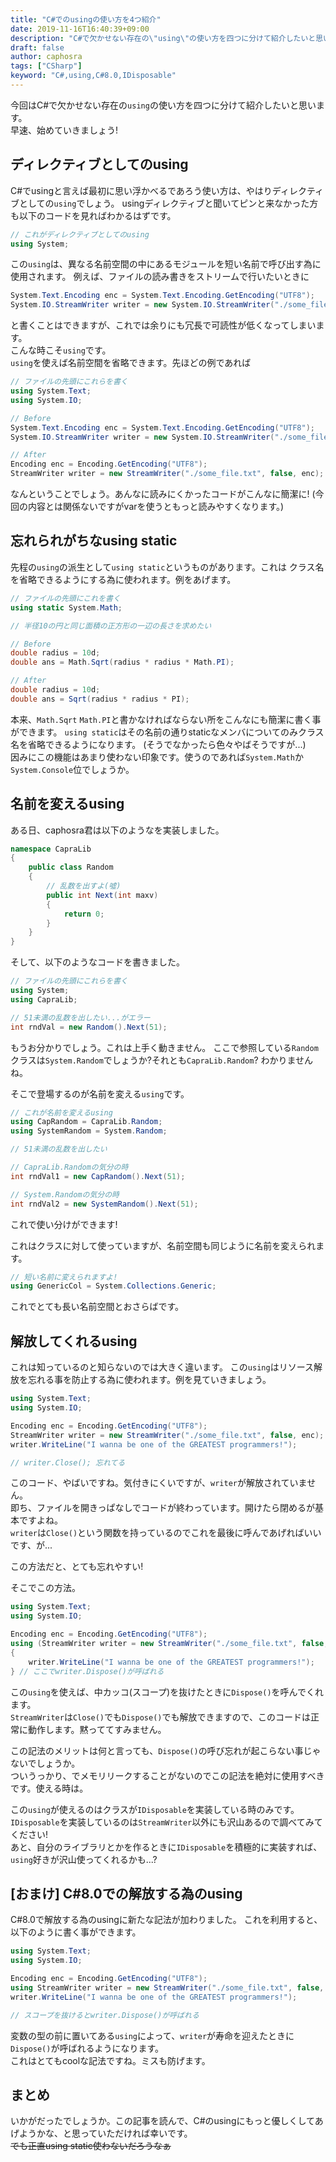 ```yaml
---
title: "C#でのusingの使い方を4つ紹介"
date: 2019-11-16T16:40:39+09:00
description: "C#で欠かせない存在の\"using\"の使い方を四つに分けて紹介したいと思います。"
draft: false
author: caphosra
tags: ["CSharp"]
keyword: "C#,using,C#8.0,IDisposable"
---
```


今回はC#で欠かせない存在の`using`の使い方を四つに分けて紹介したいと思います。  
早速、始めていきましょう!

## ディレクティブとしてのusing

C#でusingと言えば最初に思い浮かべるであろう使い方は、やはりディレクティブとしての`using`でしょう。
usingディレクティブと聞いてピンと来なかった方も以下のコードを見ればわかるはずです。

``` c#
// これがディレクティブとしてのusing
using System;
```

この`using`は、異なる名前空間の中にあるモジュールを短い名前で呼び出す為に使用されます。
例えば、ファイルの読み書きをストリームで行いたいときに

``` c#
System.Text.Encoding enc = System.Text.Encoding.GetEncoding("UTF8");
System.IO.StreamWriter writer = new System.IO.StreamWriter("./some_file.txt", false, enc);
```

と書くことはできますが、これでは余りにも冗長で可読性が低くなってしまいます。  
こんな時こそ`using`です。  
`using`を使えば名前空間を省略できます。先ほどの例であれば

``` c#
// ファイルの先頭にこれらを書く
using System.Text;
using System.IO;

// Before
System.Text.Encoding enc = System.Text.Encoding.GetEncoding("UTF8");
System.IO.StreamWriter writer = new System.IO.StreamWriter("./some_file.txt", false, enc);

// After
Encoding enc = Encoding.GetEncoding("UTF8");
StreamWriter writer = new StreamWriter("./some_file.txt", false, enc);

```

なんということでしょう。あんなに読みにくかったコードがこんなに簡潔に!
(今回の内容とは関係ないですがvarを使うともっと読みやすくなります。)

## 忘れられがちなusing static

先程の`using`の派生として`using static`というものがあります。これは クラス名を省略できるようにする為に使われます。例をあげます。

``` c#
// ファイルの先頭にこれを書く
using static System.Math;

// 半径10の円と同じ面積の正方形の一辺の長さを求めたい

// Before
double radius = 10d;
double ans = Math.Sqrt(radius * radius * Math.PI);

// After
double radius = 10d;
double ans = Sqrt(radius * radius * PI);
```

本来、`Math.Sqrt` `Math.PI`と書かなければならない所をこんなにも簡潔に書く事ができます。
`using static`はその名前の通りstaticなメンバについてのみクラス名を省略できるようになります。
(そうでなかったら色々やばそうですが...)  
因みにこの機能はあまり使わない印象です。使うのであれば`System.Math`か`System.Console`位でしょうか。

## 名前を変えるusing

ある日、caphosra君は以下のようなを実装しました。

``` c#
namespace CapraLib
{
    public class Random
    {
        // 乱数を出すよ(噓)
        public int Next(int maxv)
        {
            return 0;
        }
    }
}
```

そして、以下のようなコードを書きました。

``` c#
// ファイルの先頭にこれらを書く
using System;
using CapraLib;

// 51未満の乱数を出したい...がエラー
int rndVal = new Random().Next(51);
```

もうお分かりでしょう。これは上手く動きません。
ここで参照している`Random`クラスは`System.Random`でしょうか?それとも`CapraLib.Random`?
わかりませんね。

そこで登場するのが名前を変える`using`です。

``` c#
// これが名前を変えるusing
using CapRandom = CapraLib.Random;
using SystemRandom = System.Random;

// 51未満の乱数を出したい

// CapraLib.Randomの気分の時
int rndVal1 = new CapRandom().Next(51);

// System.Randomの気分の時
int rndVal2 = new SystemRandom().Next(51);
```

これで使い分けができます!

これはクラスに対して使っていますが、名前空間も同じように名前を変えられます。

``` c#
// 短い名前に変えられますよ!
using GenericCol = System.Collections.Generic;
```

これでとても長い名前空間とおさらばです。

## 解放してくれるusing

これは知っているのと知らないのでは大きく違います。
この`using`はリソース解放を忘れる事を防止する為に使われます。例を見ていきましょう。

``` c#
using System.Text;
using System.IO;

Encoding enc = Encoding.GetEncoding("UTF8");
StreamWriter writer = new StreamWriter("./some_file.txt", false, enc);
writer.WriteLine("I wanna be one of the GREATEST programmers!");

// writer.Close(); 忘れてる
```

このコード、やばいですね。気付きにくいですが、`writer`が解放されていません。  
即ち、ファイルを開きっぱなしでコードが終わっています。開けたら閉めるが基本ですよね。  
`writer`は`Close()`という関数を持っているのでこれを最後に呼んであげればいいです、が...

この方法だと、とても忘れやすい!

そこでこの方法。

``` c#
using System.Text;
using System.IO;

Encoding enc = Encoding.GetEncoding("UTF8");
using (StreamWriter writer = new StreamWriter("./some_file.txt", false, enc))
{
    writer.WriteLine("I wanna be one of the GREATEST programmers!");
} // ここでwriter.Dispose()が呼ばれる
```

この`using`を使えば、中カッコ(スコープ)を抜けたときに`Dispose()`を呼んでくれます。  
`StreamWriter`は`Close()`でも`Dispose()`でも解放できますので、このコードは正常に動作します。黙っててすみません。

この記法のメリットは何と言っても、`Dispose()`の呼び忘れが起こらない事じゃないでしょうか。  
ついうっかり、でメモリリークすることがないのでこの記法を絶対に使用すべきです。使える時は。

この`using`が使えるのはクラスが`IDisposable`を実装している時のみです。  
`IDisposable`を実装しているのは`StreamWriter`以外にも沢山あるので調べてみてください!  
あと、自分のライブラリとかを作るときに`IDisposable`を積極的に実装すれば、`using`好きが沢山使ってくれるかも...?

## [おまけ] C#8.0での解放する為のusing

C#8.0で解放する為のusingに新たな記法が加わりました。
これを利用すると、以下のように書く事ができます。

``` c#
using System.Text;
using System.IO;

Encoding enc = Encoding.GetEncoding("UTF8");
using StreamWriter writer = new StreamWriter("./some_file.txt", false, enc);
writer.WriteLine("I wanna be one of the GREATEST programmers!");

// スコープを抜けるとwriter.Dispose()が呼ばれる
```

変数の型の前に置いてある`using`によって、`writer`が寿命を迎えたときに`Dispose()`が呼ばれるようになります。  
これはとてもcoolな記法ですね。ミスも防げます。

## まとめ

いかがだったでしょうか。この記事を読んで、C#のusingにもっと優しくしてあげようかな、と思っていただければ幸いです。  
~~でも正直using static使わないだろうなぁ~~
